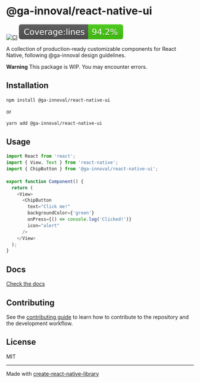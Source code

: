 # @ga-innoval/react-native-ui

[![CI](https://github.com/ga-innoval/react-native-ui/actions/workflows/ci.yml/badge.svg)](https://github.com/ga-innoval/react-native-ui/actions/workflows/ci.yml) ![Coverage lines](https://github.com/ga-innoval/react-native-ui/blob/main/coverage/badge-lines.svg)



A collection of production-ready customizable components for React Native, following @ga-innoval design guidelines.

**Warning**
This package is WIP. You may encounter errors.

## Installation

```bash
npm install @ga-innoval/react-native-ui
```

or

```bash
yarn add @ga-innoval/react-native-ui
```

## Usage

```js
import React from 'react';
import { View, Text } from 'react-native';
import { ChipButton } from '@ga-innoval/react-native-ui';

export function Component() {
  return (
    <View>
      <ChipButton
        text="Click me!"
        backgroundColor={'green'}
        onPress={() => console.log('Clicked!')}
        icon="alert"
      />
    </View>
  );
}
```

## Docs

[Check the docs](https://innoval-ui-docs.vercel.app/docs/intro)

## Contributing

See the [contributing guide](CONTRIBUTING.md) to learn how to contribute to the repository and the development workflow.

## License

MIT

---

Made with [create-react-native-library](https://github.com/callstack/react-native-builder-bob)
